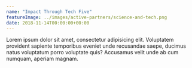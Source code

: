```yaml
---
name: "Impact Through Tech Five"
featureImage: ../images/active-partners/science-and-tech.png
date: 2018-11-14T00:00:00+00:00
---
```

Lorem ipsum dolor sit amet, consectetur adipisicing elit. Voluptatem provident sapiente temporibus eveniet unde recusandae saepe, ducimus natus voluptatum porro voluptate quis? Accusamus velit unde ab cum numquam, aperiam magnam.
